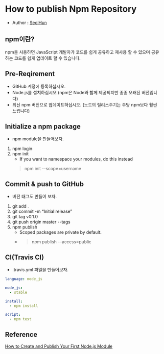 # How to publish Npm Repository
- Author : [SeolHun](https://github.com/Seolhun/)

## npm이란?
npm을 사용하면 JavaScript 개발자가 코드를 쉽게 공유하고 재사용 할 수 있으며 공유하는 코드를 쉽게 업데이트 할 수 있습니다.

## Pre-Reqirement
- GitHub 계정에 등록하십시오.
- Node.js를 설치하십시오 (npm은 Node와 함께 제공되지만 종종 오래된 버전입니다)
- 최신 npm 버전으로 업데이트하십시오. (노드의 릴리스주기는 주당 npm보다 훨씬 느립니다)

## Initialize a npm package
- npm module을 만들어보자.
1. npm login
2. npm init
    - If you want to namespace your modules, do this instead
    > npm init --scope=username

## Commit & push to GitHub
- 버전 태그도 만들어 보자.
1. git add .
2. git commit -m “Initial release”
3. git tag v0.1.0
4. git push origin master --tags
5. npm publish
    - Scoped packages are private by default.
    - > npm publish --access=public

## CI(Travis CI)
- .travis.yml 파일을 만들어보자.
```yml
language: node_js

node_js:
  - stable

install:
  - npm install

script:
  - npm test
```


## Reference
[How to Create and Publish Your First Node.js Module](https://codeburst.io/how-to-create-and-publish-your-first-node-js-module-444e7585b738)